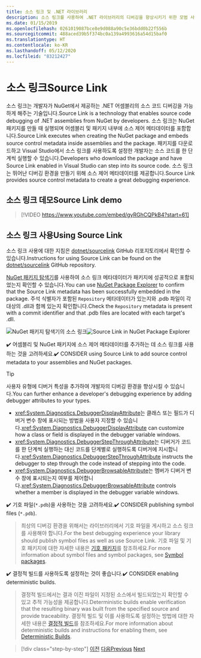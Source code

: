 ```yaml
---
title: 소스 링크 및 .NET 라이브러리
description: 소스 링크를 사용하여 .NET 라이브러리의 디버깅을 향상시키기 위한 모범 사례 권장 사항입니다.
ms.date: 01/15/2019
ms.openlocfilehash: 0261019087bce8e9d088a90c5e36bdd0b22f556b
ms.sourcegitcommit: 488aced39b5f374bc0a139a4993616a54d15baf0
ms.translationtype: HT
ms.contentlocale: ko-KR
ms.lasthandoff: 05/12/2020
ms.locfileid: "83212427"
---
```

# <a name="source-link"></a><span data-ttu-id="5efab-103">소스 링크</span><span class="sxs-lookup"><span data-stu-id="5efab-103">Source Link</span></span>

<span data-ttu-id="5efab-104">소스 링크는 개발자가 NuGet에서 제공하는 .NET 어셈블리의 소스 코드 디버깅을 가능하게 해주는 기술입니다.</span><span class="sxs-lookup"><span data-stu-id="5efab-104">Source Link is a technology that enables source code debugging of .NET assemblies from NuGet by developers.</span></span> <span data-ttu-id="5efab-105">소스 링크는 NuGet 패키지를 만들 때 실행되며 어셈블리 및 패키지 내부에 소스 제어 메타데이터를 포함합니다.</span><span class="sxs-lookup"><span data-stu-id="5efab-105">Source Link executes when creating the NuGet package and embeds source control metadata inside assemblies and the package.</span></span> <span data-ttu-id="5efab-106">패키지를 다운로드하고 Visual Studio에서 소스 링크를 사용하도록 설정한 개발자는 소스 코드를 한 단계씩 실행할 수 있습니다.</span><span class="sxs-lookup"><span data-stu-id="5efab-106">Developers who download the package and have Source Link enabled in Visual Studio can step into its source code.</span></span> <span data-ttu-id="5efab-107">소스 링크는 뛰어난 디버깅 환경을 만들기 위해 소스 제어 메타데이터를 제공합니다.</span><span class="sxs-lookup"><span data-stu-id="5efab-107">Source Link provides source control metadata to create a great debugging experience.</span></span>

## <a name="source-link-demo"></a><span data-ttu-id="5efab-108">소스 링크 데모</span><span class="sxs-lookup"><span data-stu-id="5efab-108">Source Link demo</span></span>

> [!VIDEO https://www.youtube.com/embed/gyRGhCQPkB4?start=61]

## <a name="using-source-link"></a><span data-ttu-id="5efab-109">소스 링크 사용</span><span class="sxs-lookup"><span data-stu-id="5efab-109">Using Source Link</span></span>

<span data-ttu-id="5efab-110">소스 링크 사용에 대한 지침은 [dotnet/sourcelink](https://github.com/dotnet/sourcelink/blob/master/README.md) GitHub 리포지토리에서 확인할 수 있습니다.</span><span class="sxs-lookup"><span data-stu-id="5efab-110">Instructions for using Source Link can be found on the [dotnet/sourcelink](https://github.com/dotnet/sourcelink/blob/master/README.md) GitHub repository.</span></span>

<span data-ttu-id="5efab-111">[NuGet 패키지 탐색기](https://github.com/NuGetPackageExplorer/NuGetPackageExplorer)를 사용하여 소스 링크 메타데이터가 패키지에 성공적으로 포함되었는지 확인할 수 있습니다.</span><span class="sxs-lookup"><span data-stu-id="5efab-111">You can use [NuGet Package Explorer](https://github.com/NuGetPackageExplorer/NuGetPackageExplorer) to confirm that the Source Link metadata has been successfully embedded in the package.</span></span> <span data-ttu-id="5efab-112">주석 식별자가 포함된 `Repository` 메타데이터가 있는지와 .pdb 파일이 각 대상의 .dll과 함께 있는지 확인합니다.</span><span class="sxs-lookup"><span data-stu-id="5efab-112">Check the `Repository` metadata is present with a commit identifier and that .pdb files are located with each target's .dll.</span></span>

<span data-ttu-id="5efab-113">![NuGet 패키지 탐색기의 소스 링크](./media/sourcelink/nuget-package-explorer-sourcelink.png "NuGet 패키지 탐색기의 소스 링크")</span><span class="sxs-lookup"><span data-stu-id="5efab-113">![Source Link in NuGet Package Explorer](./media/sourcelink/nuget-package-explorer-sourcelink.png "Source Link in NuGet Package Explorer")</span></span>

<span data-ttu-id="5efab-114">✔️ 어셈블리 및 NuGet 패키지에 소스 제어 메타데이터를 추가하는 데 소스 링크를 사용하는 것을 고려하세요.</span><span class="sxs-lookup"><span data-stu-id="5efab-114">✔️ CONSIDER using Source Link to add source control metadata to your assemblies and NuGet packages.</span></span>

> [!TIP]
> <span data-ttu-id="5efab-115">사용자 유형에 디버거 특성을 추가하여 개발자의 디버깅 환경을 향상시킬 수 있습니다.</span><span class="sxs-lookup"><span data-stu-id="5efab-115">You can further enhance a developer's debugging experience by adding debugger attributes to your types.</span></span>
>
> * <span data-ttu-id="5efab-116"><xref:System.Diagnostics.DebuggerDisplayAttribute>는 클래스 또는 필드가 디버거 변수 창에 표시되는 방법을 사용자 지정할 수 있습니다.</span><span class="sxs-lookup"><span data-stu-id="5efab-116"><xref:System.Diagnostics.DebuggerDisplayAttribute> can customize how a class or field is displayed in the debugger variable windows.</span></span>
> * <span data-ttu-id="5efab-117"><xref:System.Diagnostics.DebuggerStepThroughAttribute>는 디버거가 코드를 한 단계씩 실행하는 대신 코드를 단계별로 실행하도록 디버거에 지시합니다.</span><span class="sxs-lookup"><span data-stu-id="5efab-117"><xref:System.Diagnostics.DebuggerStepThroughAttribute> instructs the debugger to step through the code instead of stepping into the code.</span></span>
> * <span data-ttu-id="5efab-118"><xref:System.Diagnostics.DebuggerBrowsableAttribute>는 멤버가 디버거 변수 창에 표시되는지 여부를 제어합니다.</span><span class="sxs-lookup"><span data-stu-id="5efab-118"><xref:System.Diagnostics.DebuggerBrowsableAttribute> controls whether a member is displayed in the debugger variable windows.</span></span>

<span data-ttu-id="5efab-119">✔️ 기호 파일(`*.pdb`)을 사용하는 것을 고려하세요.</span><span class="sxs-lookup"><span data-stu-id="5efab-119">✔️ CONSIDER publishing symbol files (`*.pdb`).</span></span>

> <span data-ttu-id="5efab-120">최상의 디버깅 환경을 위해서는 라이브러리에서 기호 파일을 게시하고 소스 링크를 사용해야 합니다.</span><span class="sxs-lookup"><span data-stu-id="5efab-120">For the best debugging experience your library should publish symbol files as well as use Source Link.</span></span> <span data-ttu-id="5efab-121">기호 파일 및 기호 패키지에 대한 자세한 내용은 [기호 패키지](./nuget.md#symbol-packages)를 참조하세요.</span><span class="sxs-lookup"><span data-stu-id="5efab-121">For more information about symbol files and symbol packages, see [Symbol packages](./nuget.md#symbol-packages).</span></span>

<span data-ttu-id="5efab-122">✔️ 결정적 빌드를 사용하도록 설정하는 것이 좋습니다.</span><span class="sxs-lookup"><span data-stu-id="5efab-122">✔️ CONSIDER enabling deterministic builds.</span></span>

> <span data-ttu-id="5efab-123">결정적 빌드에서는 결과 이진 파일이 지정된 소스에서 빌드되었는지 확인할 수 있고 추적 가능성을 제공합니다.</span><span class="sxs-lookup"><span data-stu-id="5efab-123">Deterministic builds enable verification that the resulting binary was built from the specified source and provide traceability.</span></span> <span data-ttu-id="5efab-124">결정적 빌드 및 이를 사용하도록 설정하는 방법에 대한 자세한 내용은 [결정적 빌드](https://github.com/clairernovotny/DeterministicBuilds)를 참조하세요.</span><span class="sxs-lookup"><span data-stu-id="5efab-124">For more information about deterministic builds and instructions for enabling them, see [Deterministic Builds](https://github.com/clairernovotny/DeterministicBuilds).</span></span>

>[!div class="step-by-step"]
><span data-ttu-id="5efab-125">[이전](dependencies.md)
>[다음](publish-nuget-package.md)</span><span class="sxs-lookup"><span data-stu-id="5efab-125">[Previous](dependencies.md)
[Next](publish-nuget-package.md)</span></span>
